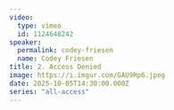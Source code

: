 ```yaml
---
video:
  type: vimeo
  id: 1124648242
speaker:
  permalink: codey-friesen
  name: Codey Friesen
title: 2. Access Denied
image: https://i.imgur.com/GAU9Rp6.jpeg
date: 2025-10-05T14:30:00.000Z
series: "all-access"
---
```

